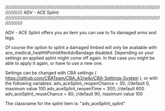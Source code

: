 //////////////////////////////////////////////////////////////////////////////////////////////////////////////
	ADV - ACE Splint:
//////////////////////////////////////////////////////////////////////////////////////////////////////////////

ADV - ACE Splint offers you an item you can use to fix damaged arms and legs.

Of course the option to splint a damaged limbed will only be available with ace_medical_healHitPointAfterAdvBandage disabled.
Depending on your settings an applied splint might come off again. In that case you might be able to apply it again, or have to use a new one. 

Settings can be changed with CBA settings ( https://github.com/CBATeam/CBA_A3/wiki/CBA-Settings-System ), or with the following variables:
adv_aceSplint_reopenChance = 30;	//default 0, maximum value 100
adv_aceSplint_reopenTime = 300;		//default 600
adv_aceSplint_reuseChance = 80;		//default 90, maximum value 100

The classname for the splint item is:
"adv_aceSplint_splint"